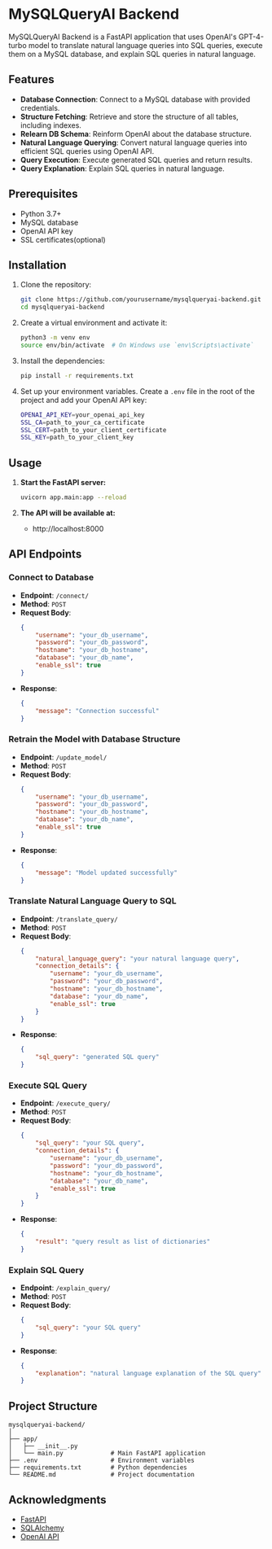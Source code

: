 
# MySQLQueryAI Backend

MySQLQueryAI Backend is a FastAPI application that uses OpenAI's GPT-4-turbo model to translate natural language queries into SQL queries, execute them on a MySQL database, and explain SQL queries in natural language.

## Features

- **Database Connection**: Connect to a MySQL database with provided credentials.
- **Structure Fetching**: Retrieve and store the structure of all tables, including indexes.
- **Relearn DB Schema**: Reinform OpenAI about the database structure.
- **Natural Language Querying**: Convert natural language queries into efficient SQL queries using OpenAI API.
- **Query Execution**: Execute generated SQL queries and return results.
- **Query Explanation**: Explain SQL queries in natural language.

## Prerequisites

- Python 3.7+
- MySQL database
- OpenAI API key
- SSL certificates(optional)

## Installation

1. Clone the repository:
    ```sh
    git clone https://github.com/yourusername/mysqlqueryai-backend.git
    cd mysqlqueryai-backend
    ```

2. Create a virtual environment and activate it:
    ```sh
    python3 -m venv env
    source env/bin/activate  # On Windows use `env\Scripts\activate`
    ```

3. Install the dependencies:
    ```sh
    pip install -r requirements.txt
    ```

4. Set up your environment variables. Create a `.env` file in the root of the project and add your OpenAI API key:
    ```sh
    OPENAI_API_KEY=your_openai_api_key
    SSL_CA=path_to_your_ca_certificate
    SSL_CERT=path_to_your_client_certificate
    SSL_KEY=path_to_your_client_key
    ```

## Usage

1. **Start the FastAPI server:**
    ```sh
    uvicorn app.main:app --reload
    ```

2. **The API will be available at:**
    - http://localhost:8000

## API Endpoints

### Connect to Database

- **Endpoint**: `/connect/`
- **Method**: `POST`
- **Request Body**:
    ```json
    {
        "username": "your_db_username",
        "password": "your_db_password",
        "hostname": "your_db_hostname",
        "database": "your_db_name",
        "enable_ssl": true
    }
    ```
- **Response**:
    ```json
    {
        "message": "Connection successful"
    }
    ```

### Retrain the Model with Database Structure

- **Endpoint**: `/update_model/`
- **Method**: `POST`
- **Request Body**:
    ```json
    {
        "username": "your_db_username",
        "password": "your_db_password",
        "hostname": "your_db_hostname",
        "database": "your_db_name",
        "enable_ssl": true
    }
    ```
- **Response**:
    ```json
    {
        "message": "Model updated successfully"
    }
    ```

### Translate Natural Language Query to SQL

- **Endpoint**: `/translate_query/`
- **Method**: `POST`
- **Request Body**:
    ```json
    {
        "natural_language_query": "your natural language query",
        "connection_details": {
            "username": "your_db_username",
            "password": "your_db_password",
            "hostname": "your_db_hostname",
            "database": "your_db_name",
            "enable_ssl": true
        }
    }
    ```
- **Response**:
    ```json
    {
        "sql_query": "generated SQL query"
    }
    ```

### Execute SQL Query

- **Endpoint**: `/execute_query/`
- **Method**: `POST`
- **Request Body**:
    ```json
    {
        "sql_query": "your SQL query",
        "connection_details": {
            "username": "your_db_username",
            "password": "your_db_password",
            "hostname": "your_db_hostname",
            "database": "your_db_name",
            "enable_ssl": true
        }
    }
    ```
- **Response**:
    ```json
    {
        "result": "query result as list of dictionaries"
    }
    ```

### Explain SQL Query

- **Endpoint**: `/explain_query/`
- **Method**: `POST`
- **Request Body**:
    ```json
    {
        "sql_query": "your SQL query"
    }
    ```
- **Response**:
    ```json
    {
        "explanation": "natural language explanation of the SQL query"
    }
    ```

## Project Structure

```
mysqlqueryai-backend/
│
├── app/
│   ├── __init__.py
│   └── main.py             # Main FastAPI application
├── .env                    # Environment variables
├── requirements.txt        # Python dependencies
└── README.md               # Project documentation
```

## Acknowledgments

- [FastAPI](https://fastapi.tiangolo.com/)
- [SQLAlchemy](https://www.sqlalchemy.org/)
- [OpenAI API](https://beta.openai.com/docs/)
